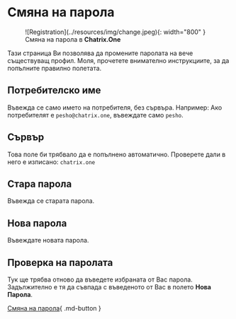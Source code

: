 # Смяна на парола

<figure markdown>
   ![Registration](../resources/img/change.jpeg){: width="800" }
   <figcaption>Смяна на парола в <b>Chatrix.One</b></figcaption>
</figure>

Тази страница Ви позволява да промените паролата на вече съществуващ профил. Моля, прочетете внимателно инструкциите, за да попълните правилно полетата.

## Потребителско име

Въвежда се само името на потребителя, без сървъра. Например: Ако потребителят е `pesho@chatrix.one`, въвеждате само `pesho`.

## Сървър

Това поле би трябвало да е попълнено автоматично. Проверете дали в него е изписано: `chatrix.one`

## Стара парола

Въвежда се старата парола.

## Нова парола

Въвеждате новата парола.

## Проверка на паролата

Тук ще трябва отново да въведете избраната от Вас парола. Задължително е тя да съвпада с въведеното от Вас в полето **Нова Парола**.

[Смяна на парола](https://my.chatrix.one/register/change_password/){ .md-button }
